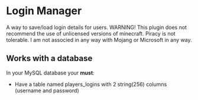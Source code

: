 # Login Manager

A way to save/load login details for users. WARNING! This plugin does not recommend the use of unlicensed versions of minecraft. Piracy is not tolerable. I am not associed in any way with Mojang or Microsoft in any way.

## Works with a database
In your MySQL database your **must**:

- Have a table named players_logins with 2 string(256) columns (username and password)

